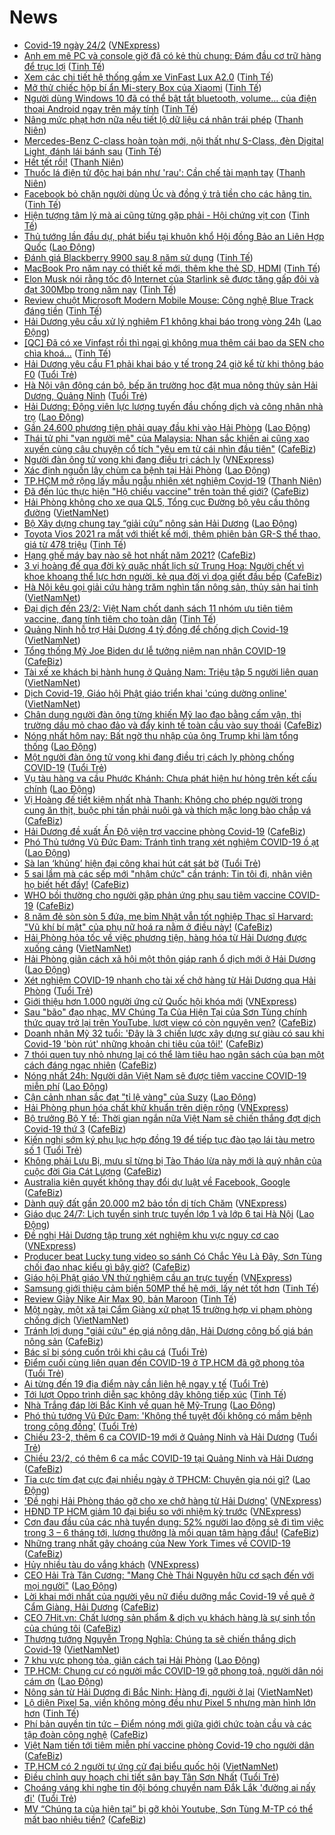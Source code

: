 # News

- [Covid-19 ngày 24/2](https://vnexpress.net/covid-19-ngay-24-2-4239251.html) ([VNExpress](https://vnexpress.net))
- [Anh em mê PC và console giờ đã có kẻ thù chung: Đám đầu cơ trữ hàng để trục lợi](https://tinhte.vn/thread/anh-em-me-pc-va-console-gio-da-co-ke-thu-chung-dam-dau-co-tru-hang-de-truc-loi.3281619/) ([Tinh Tế](https://tinhte.vn))
- [Xem các chi tiết hệ thống gầm xe VinFast Lux A2.0](https://tinhte.vn/thread/xem-cac-chi-tiet-he-thong-gam-xe-vinfast-lux-a2-0.3028301/) ([Tinh Tế](https://tinhte.vn))
- [Mở thử chiếc hộp bí ẩn Mi-stery Box của Xiaomi](https://tinhte.vn/thread/mo-thu-chiec-hop-bi-an-mi-stery-box-cua-xiaomi.3279884/) ([Tinh Tế](https://tinhte.vn))
- [Người dùng Windows 10 đã có thể bật tắt bluetooth, volume… của điện thoại Android ngay trên máy tính](https://tinhte.vn/thread/nguoi-dung-windows-10-da-co-the-bat-tat-bluetooth-volume-cua-dien-thoai-android-ngay-tren-may-tinh.3281082/) ([Tinh Tế](https://tinhte.vn))
- [Nâng mức phạt hơn nữa nếu tiết lộ dữ liệu cá nhân trái phép](https://thanhnien.vn/thoi-su/nang-muc-phat-hon-nua-neu-tiet-lo-du-lieu-ca-nhan-trai-phep-1345504.html) ([Thanh Niên](https://thanhnien.vn))
- [Mercedes-Benz C-class hoàn toàn mới, nội thất như S-Class, đèn Digital Light, đánh lái bánh sau](https://tinhte.vn/thread/mercedes-benz-c-class-hoan-toan-moi-noi-that-nhu-s-class-den-digital-light-danh-lai-banh-sau.3281740/) ([Tinh Tế](https://tinhte.vn))
- [Hết tết rồi!](https://thanhnien.vn/blog-phong-vien/het-tet-roi-1345539.html) ([Thanh Niên](https://thanhnien.vn))
- [Thuốc lá điện tử độc hại bán như 'rau': Cần chế tài mạnh tay](https://thanhnien.vn/thoi-su/thuoc-la-dien-tu-doc-hai-ban-nhu-rau-can-che-tai-manh-tay-1345274.html) ([Thanh Niên](https://thanhnien.vn))
- [Facebook bỏ chặn người dùng Úc và đồng ý trả tiền cho các hãng tin.](https://tinhte.vn/thread/facebook-bo-chan-nguoi-dung-uc-va-dong-y-tra-tien-cho-cac-hang-tin.3281859/) ([Tinh Tế](https://tinhte.vn))
- [Hiện tượng tâm lý mà ai cũng từng gặp phải - Hội chứng vịt con](https://tinhte.vn/thread/hien-tuong-tam-ly-ma-ai-cung-tung-gap-phai-hoi-chung-vit-con.3279977/) ([Tinh Tế](https://tinhte.vn))
- [Thủ tướng lần đầu dự, phát biểu tại khuôn khổ Hội đồng Bảo an Liên Hợp Quốc](https://laodong.vn/thoi-su/thu-tuong-lan-dau-du-phat-bieu-tai-khuon-kho-hoi-dong-bao-an-lien-hop-quoc-883026.ldo) ([Lao Động](https://laodong.vn))
- [Đánh giá Blackberry 9900 sau 8 năm sử dụng](https://tinhte.vn/thread/danh-gia-blackberry-9900-sau-8-nam-su-dung.3281391/) ([Tinh Tế](https://tinhte.vn))
- [MacBook Pro năm nay có thiết kế mới, thêm khe thẻ SD, HDMI](https://tinhte.vn/thread/macbook-pro-nam-nay-co-thiet-ke-moi-them-khe-the-sd-hdmi.3281475/) ([Tinh Tế](https://tinhte.vn))
- [Elon Musk nói rằng tốc độ Internet của Starlink sẽ được tăng gấp đôi và đạt 300Mbp trong năm nay](https://tinhte.vn/thread/elon-musk-noi-rang-toc-do-internet-cua-starlink-se-duoc-tang-gap-doi-va-dat-300mbp-trong-nam-nay.3281502/) ([Tinh Tế](https://tinhte.vn))
- [Review chuột Microsoft Modern Mobile Mouse: Công nghệ Blue Track đáng tiền](https://tinhte.vn/thread/review-chuot-microsoft-modern-mobile-mouse-cong-nghe-blue-track-dang-tien.3279887/) ([Tinh Tế](https://tinhte.vn))
- [Hải Dương yêu cầu xử lý nghiêm F1 không khai báo trong vòng 24h](https://laodong.vn/xa-hoi/hai-duong-yeu-cau-xu-ly-nghiem-f1-khong-khai-bao-trong-vong-24h-883025.ldo) ([Lao Động](https://laodong.vn))
- [[QC] Đã có xe Vinfast rồi thì ngại gì không mua thêm cái bao da SEN cho chìa khoá...](https://tinhte.vn/thread/qc-da-co-xe-vinfast-roi-thi-ngai-gi-khong-mua-them-cai-bao-da-sen-cho-chia-khoa.3280076/) ([Tinh Tế](https://tinhte.vn))
- [Hải Dương yêu cầu F1 phải khai báo y tế trong 24 giờ kể từ khi thông báo F0](https://tuoitre.vn/hai-duong-yeu-cau-f1-phai-khai-bao-y-te-trong-24-gio-ke-tu-khi-thong-bao-f0-20210223214556038.htm) ([Tuổi Trẻ](https://tuoitre.vn))
- [Hà Nội vận động cán bộ, bếp ăn trường học đặt mua nông thủy sản Hải Dương, Quảng Ninh](https://tuoitre.vn/ha-noi-van-dong-can-bo-bep-an-truong-hoc-dat-mua-nong-thuy-san-hai-duong-quang-ninh-20210223202004779.htm) ([Tuổi Trẻ](https://tuoitre.vn))
- [Hải Dương: Động viên lực lượng tuyến đầu chống dịch và công nhân nhà trọ](https://laodong.vn/cong-doan/hai-duong-dong-vien-luc-luong-tuyen-dau-chong-dich-va-cong-nhan-nha-tro-883018.ldo) ([Lao Động](https://laodong.vn))
- [Gần 24.600 phương tiện phải quay đầu khi vào Hải Phòng](https://laodong.vn/xa-hoi/gan-24600-phuong-tien-phai-quay-dau-khi-vao-hai-phong-883023.ldo) ([Lao Động](https://laodong.vn))
- [Thái tử phi "vạn người mê" của Malaysia: Nhan sắc khiến ai cũng xao xuyến cùng câu chuyện cổ tích "yêu em từ cái nhìn đầu tiên"](https://cafebiz.vn/thai-tu-phi-van-nguoi-me-cua-malaysia-nhan-sac-khien-ai-cung-xao-xuyen-cung-cau-chuyen-co-tich-yeu-em-tu-cai-nhin-dau-tien-20210223215340216.chn) ([CafeBiz](https://cafebiz.vn))
- [Người đàn ông tử vong khi đang điều trị cách ly](https://vnexpress.net/nguoi-dan-ong-tu-vong-khi-dang-dieu-tri-cach-ly-4239236.html) ([VNExpress](https://vnexpress.net))
- [Xác định nguồn lây chùm ca bệnh tại Hải Phòng](https://laodong.vn/xa-hoi/xac-dinh-nguon-lay-chum-ca-benh-tai-hai-phong-883020.ldo) ([Lao Động](https://laodong.vn))
- [TP.HCM mở rộng lấy mẫu ngẫu nhiên xét nghiệm Covid-19](https://thanhnien.vn/thoi-su/tphcm-mo-rong-lay-mau-ngau-nhien-xet-nghiem-covid-19-1345518.html) ([Thanh Niên](https://thanhnien.vn))
- [Đã đến lúc thực hiện "Hộ chiếu vaccine" trên toàn thế giới?](https://cafebiz.vn/da-den-luc-thuc-hien-ho-chieu-vaccine-tren-toan-the-gioi-20210223194530115.chn) ([CafeBiz](https://cafebiz.vn))
- [Hải Phòng không cho xe qua QL5, Tổng cục Đường bộ yêu cầu thông đường](http://vietnamnet.vn/vn/thoi-su/an-toan-giao-thong/hai-phong-khong-cho-xe-qua-ql5-tong-cuc-duong-bo-yeu-cau-thong-duong-714989.html) ([VietNamNet](https://vietnamnet.vn))
- [Bộ Xây dựng chung tay “giải cứu” nông sản Hải Dương](https://laodong.vn/xa-hoi/bo-xay-dung-chung-tay-giai-cuu-nong-san-hai-duong-883022.ldo) ([Lao Động](https://laodong.vn))
- [Toyota Vios 2021 ra mắt với thiết kế mới, thêm phiên bản GR-S thể thao, giá từ 478 triệu](https://tinhte.vn/thread/toyota-vios-2021-ra-mat-voi-thiet-ke-moi-them-phien-ban-gr-s-the-thao-gia-tu-478-trieu.3281334/) ([Tinh Tế](https://tinhte.vn))
- [Hạng ghế máy bay nào sẽ hot nhất năm 2021?](https://cafebiz.vn/hang-ghe-may-bay-nao-se-hot-nhat-nam-2021-20210223194156853.chn) ([CafeBiz](https://cafebiz.vn))
- [3 vị hoàng đế qua đời kỳ quặc nhất lịch sử Trung Hoa: Người chết vì khoe khoang thể lực hơn người, kẻ qua đời vì dọa giết đầu bếp](https://cafebiz.vn/3-vi-hoang-de-qua-doi-ky-quac-nhat-lich-su-trung-hoa-nguoi-chet-vi-khoe-khoang-the-luc-hon-nguoi-ke-qua-doi-vi-doa-giet-dau-bep-20210223143805038.chn) ([CafeBiz](https://cafebiz.vn))
- [Hà Nội kêu gọi giải cứu hàng trăm nghìn tấn nông sản, thủy sản hai tỉnh](http://vietnamnet.vn/vn/thoi-su/ha-noi-keu-goi-giai-cuu-hang-tram-nghin-tan-nong-san-thuy-san-hai-tinh-714988.html) ([VietNamNet](https://vietnamnet.vn))
- [Đại dịch đến 23/2: Việt Nam chốt danh sách 11 nhóm ưu tiên tiêm vaccine, đang tính tiêm cho toàn dân](https://tinhte.vn/thread/dai-dich-den-23-2-viet-nam-chot-danh-sach-11-nhom-uu-tien-tiem-vaccine-dang-tinh-tiem-cho-toan-dan.3281662/) ([Tinh Tế](https://tinhte.vn))
- [Quảng Ninh hỗ trợ Hải Dương 4 tỷ đồng để chống dịch Covid-19](http://vietnamnet.vn/vn/thoi-su/quang-ninh-ho-tro-hai-duong-4-ty-dong-de-chong-dich-covid-19-714990.html) ([VietNamNet](https://vietnamnet.vn))
- [Tổng thống Mỹ Joe Biden dự lễ tưởng niệm nạn nhân COVID-19](https://cafebiz.vn/tong-thong-my-joe-biden-du-le-tuong-niem-nan-nhan-covid-19-20210223184321293.chn) ([CafeBiz](https://cafebiz.vn))
- [Tài xế xe khách bị hành hung ở Quảng Nam: Triệu tập 5 người liên quan](http://vietnamnet.vn/vn/thoi-su/an-toan-giao-thong/tai-xe-xe-khach-bi-hanh-hung-o-quang-nam-trieu-tap-5-nguoi-lien-quan-714982.html) ([VietNamNet](https://vietnamnet.vn))
- [Dịch Covid-19, Giáo hội Phật giáo triển khai 'cúng dường online'](http://vietnamnet.vn/vn/thoi-su/dich-covid-19-giao-hoi-phat-giao-trien-khai-cung-duong-online-714961.html) ([VietNamNet](https://vietnamnet.vn))
- [Chân dung người đàn ông từng khiến Mỹ lao đao bằng cấm vận, thị trường dầu mỏ chao đảo và đẩy kinh tế toàn cầu vào suy thoái](https://cafebiz.vn/chan-dung-nguoi-dan-ong-tung-khien-my-lao-dao-bang-cam-van-thi-truong-dau-mo-chao-dao-va-day-kinh-te-toan-cau-vao-suy-thoai-20210223193537118.chn) ([CafeBiz](https://cafebiz.vn))
- [Nóng nhất hôm nay: Bất ngờ thu nhập của ông Trump khi làm tổng thống](https://laodong.vn/video-the-gioi/nong-nhat-hom-nay-bat-ngo-thu-nhap-cua-ong-trump-khi-lam-tong-thong-882946.ldo) ([Lao Động](https://laodong.vn))
- [Một người đàn ông tử vong khi đang điều trị cách ly phòng chống COVID-19](https://tuoitre.vn/mot-nguoi-dan-ong-tu-vong-khi-dang-dieu-tri-cach-ly-phong-chong-covid-19-20210223204243806.htm) ([Tuổi Trẻ](https://tuoitre.vn))
- [Vụ tàu hàng va cầu Phước Khánh: Chưa phát hiện hư hỏng trên kết cấu chính](https://laodong.vn/xa-hoi/vu-tau-hang-va-cau-phuoc-khanh-chua-phat-hien-hu-hong-tren-ket-cau-chinh-883017.ldo) ([Lao Động](https://laodong.vn))
- [Vị Hoàng đế tiết kiệm nhất nhà Thanh: Không cho phép người trong cung ăn thịt, buộc phi tần phải nuôi gà và thích mặc long bào chắp vá](https://cafebiz.vn/vi-hoang-de-tiet-kiem-nhat-nha-thanh-khong-cho-phep-nguoi-trong-cung-an-thit-buoc-phi-tan-phai-nuoi-ga-va-thich-mac-long-bao-chap-va-20210223193253436.chn) ([CafeBiz](https://cafebiz.vn))
- [Hải Dương đề xuất Ấn Độ viện trợ vaccine phòng Covid-19](https://cafebiz.vn/hai-duong-de-xuat-an-do-vien-tro-vaccine-phong-covid-19-20210223183715843.chn) ([CafeBiz](https://cafebiz.vn))
- [Phó Thủ tướng Vũ Đức Đam: Tránh tình trạng xét nghiệm COVID-19 ồ ạt](https://laodong.vn/y-te/pho-thu-tuong-vu-duc-dam-tranh-tinh-trang-xet-nghiem-covid-19-o-at-882962.ldo) ([Lao Động](https://laodong.vn))
- [Sà lan ‘khủng’ hiện đại công khai hút cát sát bờ](https://tuoitre.vn/sa-lan-khung-hien-dai-cong-khai-hut-cat-sat-bo-20210223183333658.htm) ([Tuổi Trẻ](https://tuoitre.vn))
- [5 sai lầm mà các sếp mới "nhậm chức" cần tránh: Tin tôi đi, nhân viên họ biết hết đấy!](https://cafebiz.vn/5-sai-lam-ma-cac-sep-moi-nham-chuc-can-tranh-tin-toi-di-nhan-vien-ho-biet-het-day-2021022316003995.chn) ([CafeBiz](https://cafebiz.vn))
- [WHO bồi thường cho người gặp phản ứng phụ sau tiêm vaccine COVID-19](https://cafebiz.vn/who-boi-thuong-cho-nguoi-gap-phan-ung-phu-sau-tiem-vaccine-covid-19-20210223184441532.chn) ([CafeBiz](https://cafebiz.vn))
- [8 năm đẻ sòn sòn 5 đứa, mẹ bỉm Nhật vẫn tốt nghiệp Thạc sĩ Harvard: "Vũ khí bí mật" của phụ nữ hoá ra nằm ở điều này!](https://cafebiz.vn/8-nam-de-son-son-5-dua-me-bim-nhat-van-tot-nghiep-thac-si-harvard-vu-khi-bi-mat-cua-phu-nu-hoa-ra-nam-o-dieu-nay-20210223193008312.chn) ([CafeBiz](https://cafebiz.vn))
- [Hải Phòng hỏa tốc về việc phương tiện, hàng hóa từ Hải Dương được xuống cảng](http://vietnamnet.vn/vn/thoi-su/hai-phong-hoa-toc-ve-viec-phuong-tien-hang-hoa-tu-hai-duong-duoc-xuong-cang-714973.html) ([VietNamNet](https://vietnamnet.vn))
- [Hải Phòng giãn cách xã hội một thôn giáp ranh ổ dịch mới ở Hải Dương](https://laodong.vn/xa-hoi/hai-phong-gian-cach-xa-hoi-mot-thon-giap-ranh-o-dich-moi-o-hai-duong-883013.ldo) ([Lao Động](https://laodong.vn))
- [Xét nghiệm COVID-19 nhanh cho tài xế chở hàng từ Hải Dương qua Hải Phòng](https://tuoitre.vn/xet-nghiem-covid-19-nhanh-cho-tai-xe-cho-hang-tu-hai-duong-qua-hai-phong-20210223195300861.htm) ([Tuổi Trẻ](https://tuoitre.vn))
- [Giới thiệu hơn 1.000 người ứng cử Quốc hội khóa mới](https://vnexpress.net/gioi-thieu-hon-1-000-nguoi-ung-cu-quoc-hoi-khoa-moi-4239196.html) ([VNExpress](https://vnexpress.net))
- [Sau "bão" đạo nhạc, MV Chúng Ta Của Hiện Tại của Sơn Tùng chính thức quay trở lại trên YouTube, lượt view có còn nguyên vẹn?](https://cafebiz.vn/sau-bao-dao-nhac-mv-chung-ta-cua-hien-tai-cua-son-tung-chinh-thuc-quay-tro-lai-tren-youtube-luot-view-co-con-nguyen-ven-2021022320063699.chn) ([CafeBiz](https://cafebiz.vn))
- [Doanh nhân Mỹ 32 tuổi: 'Đây là 3 chiến lược xây dựng sự giàu có sau khi Covid-19 'bòn rút' những khoản chi tiêu của tôi!'](https://cafebiz.vn/doanh-nhan-my-32-tuoi-day-la-3-chien-luoc-xay-dung-su-giau-co-sau-khi-covid-19-bon-rut-nhung-khoan-chi-tieu-cua-toi-20210223193029096.chn) ([CafeBiz](https://cafebiz.vn))
- [7 thói quen tuy nhỏ nhưng lại có thể làm tiêu hao ngân sách của bạn một cách đáng ngạc nhiên](https://cafebiz.vn/7-thoi-quen-tuy-nho-nhung-lai-co-the-lam-tieu-hao-ngan-sach-cua-ban-mot-cach-dang-ngac-nhien-20210223155811575.chn) ([CafeBiz](https://cafebiz.vn))
- [Nóng nhất 24h: Người dân Việt Nam sẽ được tiêm vaccine COVID-19 miễn phí](https://laodong.vn/video-thoi-su/nong-nhat-24h-nguoi-dan-viet-nam-se-duoc-tiem-vaccine-covid-19-mien-phi-882963.ldo) ([Lao Động](https://laodong.vn))
- [Cận cảnh nhan sắc đạt &quot;tỉ lệ vàng&quot; của Suzy](https://laodong.vn/photo/can-canh-nhan-sac-dat-ti-le-vang-cua-suzy-882771.ldo) ([Lao Động](https://laodong.vn))
- [Hải Phòng phun hóa chất khử khuẩn trên diện rộng](https://vnexpress.net/hai-phong-phun-hoa-chat-khu-khuan-tren-dien-rong-4239208.html) ([VNExpress](https://vnexpress.net))
- [Bộ trưởng Bộ Y tế: Thời gian ngắn nữa Việt Nam sẽ chiến thắng đợt dịch Covid-19 thứ 3](https://cafebiz.vn/bo-truong-bo-y-te-thoi-gian-ngan-nua-viet-nam-se-chien-thang-dot-dich-covid-19-thu-3-20210223193910318.chn) ([CafeBiz](https://cafebiz.vn))
- [Kiến nghị sớm ký phụ lục hợp đồng 19 để tiếp tục đào tạo lái tàu metro số 1](https://tuoitre.vn/kien-nghi-som-ky-phu-luc-hop-dong-19-de-tiep-tuc-dao-tao-lai-tau-metro-so-1-20210223183853256.htm) ([Tuổi Trẻ](https://tuoitre.vn))
- [Không phải Lưu Bị, mưu sĩ từng bị Tào Tháo lừa này mới là quý nhân của cuộc đời Gia Cát Lượng](https://cafebiz.vn/khong-phai-luu-bi-muu-si-tung-bi-tao-thao-lua-nay-moi-la-quy-nhan-cua-cuoc-doi-gia-cat-luong-20210223143600879.chn) ([CafeBiz](https://cafebiz.vn))
- [Australia kiên quyết không thay đổi dự luật về Facebook, Google](https://cafebiz.vn/australia-kien-quyet-khong-thay-doi-du-luat-ve-facebook-google-20210223184146026.chn) ([CafeBiz](https://cafebiz.vn))
- [Dành quỹ đất gần 20.000 m2 bảo tồn di tích Chăm](https://vnexpress.net/danh-quy-dat-gan-20-000-m2-bao-ton-di-tich-cham-4239111.html) ([VNExpress](https://vnexpress.net))
- [Giáo dục 24/7: Lịch tuyển sinh trực tuyến lớp 1 và lớp 6 tại Hà Nội](https://laodong.vn/video-thoi-su/giao-duc-247-lich-tuyen-sinh-truc-tuyen-lop-1-va-lop-6-tai-ha-noi-882960.ldo) ([Lao Động](https://laodong.vn))
- [Đề nghị Hải Dương tập trung xét nghiệm khu vực nguy cơ cao](https://vnexpress.net/de-nghi-hai-duong-tap-trung-xet-nghiem-khu-vuc-nguy-co-cao-4239143.html) ([VNExpress](https://vnexpress.net))
- [Producer beat Lucky tung video so sánh Có Chắc Yêu Là Đây, Sơn Tùng chối đạo nhạc kiểu gì bây giờ?](https://cafebiz.vn/producer-beat-lucky-tung-video-so-sanh-co-chac-yeu-la-day-son-tung-choi-dao-nhac-kieu-gi-bay-gio-20210223191600076.chn) ([CafeBiz](https://cafebiz.vn))
- [Giáo hội Phật giáo VN thử nghiệm cầu an trực tuyến](https://vnexpress.net/giao-hoi-phat-giao-vn-thu-nghiem-cau-an-truc-tuyen-4239166.html) ([VNExpress](https://vnexpress.net))
- [Samsung giới thiệu cảm biến 50MP thế hệ mới, lấy nét tốt hơn](https://tinhte.vn/thread/samsung-gioi-thieu-cam-bien-50mp-the-he-moi-lay-net-tot-hon.3281411/) ([Tinh Tế](https://tinhte.vn))
- [Review Giày Nike Air Max 90, bản Maroon](https://tinhte.vn/thread/review-giay-nike-air-max-90-ban-maroon.3280681/) ([Tinh Tế](https://tinhte.vn))
- [Một ngày, một xã tại Cẩm Giàng xử phạt 15 trường hợp vi phạm phòng chống dịch](http://vietnamnet.vn/vn/thoi-su/mot-ngay-mot-xa-tai-cam-giang-xu-phat-15-truong-hop-vi-pham-phong-chong-dich-714966.html) ([VietNamNet](https://vietnamnet.vn))
- [Tránh lợi dụng "giải cứu" ép giá nông dân, Hải Dương công bố giá bán nông sản](https://cafebiz.vn/tranh-loi-dung-giai-cuu-ep-gia-nong-dan-hai-duong-cong-bo-gia-ban-nong-san-20210223183504504.chn) ([CafeBiz](https://cafebiz.vn))
- [Bác sĩ bị sóng cuốn trôi khi câu  cá](https://tuoitre.vn/bac-si-bi-song-cuon-troi-khi-cau-ca-20210223182008213.htm) ([Tuổi Trẻ](https://tuoitre.vn))
- [Điểm cuối cùng liên quan đến COVID-19 ở TP.HCM đã gỡ phong tỏa](https://tuoitre.vn/diem-cuoi-cung-lien-quan-den-covid-19-o-tp-hcm-da-go-phong-toa-20210223181404948.htm) ([Tuổi Trẻ](https://tuoitre.vn))
- [Ai từng đến 19 địa điểm này cần liên hệ ngay y tế](https://tuoitre.vn/ai-tung-den-19-dia-diem-nay-can-lien-he-ngay-y-te-20210223182144247.htm) ([Tuổi Trẻ](https://tuoitre.vn))
- [Tới lượt Oppo trình diễn sạc không dây không tiếp xúc](https://tinhte.vn/thread/toi-luot-oppo-trinh-dien-sac-khong-day-khong-tiep-xuc.3281467/) ([Tinh Tế](https://tinhte.vn))
- [Nhà Trắng đáp lời Bắc Kinh về quan hệ Mỹ-Trung](https://laodong.vn/the-gioi/nha-trang-dap-loi-bac-kinh-ve-quan-he-my-trung-882969.ldo) ([Lao Động](https://laodong.vn))
- [Phó thủ tướng Vũ Đức Đam: 'Không thể tuyệt đối không có mầm bệnh trong cộng đồng'](https://tuoitre.vn/pho-thu-tuong-vu-duc-dam-khong-the-tuyet-doi-khong-co-mam-benh-trong-cong-dong-20210223171412725.htm) ([Tuổi Trẻ](https://tuoitre.vn))
- [Chiều 23-2, thêm 6 ca COVID-19 mới ở Quảng Ninh và Hải Dương](https://tuoitre.vn/chieu-23-2-them-6-ca-covid-19-moi-o-quang-ninh-va-hai-duong-20210223181120742.htm) ([Tuổi Trẻ](https://tuoitre.vn))
- [Chiều 23/2, có thêm 6 ca mắc COVID-19 tại Quảng Ninh và Hải Dương](https://cafebiz.vn/chieu-23-2-co-them-6-ca-mac-covid-19-tai-quang-ninh-va-hai-duong-20210223180554772.chn) ([CafeBiz](https://cafebiz.vn))
- [Tia cực tím đạt cực đại nhiều ngày ở TPHCM: Chuyên gia nói gì?](https://laodong.vn/video/tia-cuc-tim-dat-cuc-dai-nhieu-ngay-o-tphcm-chuyen-gia-noi-gi-882895.ldo) ([Lao Động](https://laodong.vn))
- ['Đề nghị Hải Phòng tháo gỡ cho xe chở hàng từ Hải Dương'](https://vnexpress.net/de-nghi-hai-phong-thao-go-cho-xe-cho-hang-tu-hai-duong-4239041.html) ([VNExpress](https://vnexpress.net))
- [HĐND TP HCM giảm 10 đại biểu so với nhiệm kỳ trước](https://vnexpress.net/hdnd-tp-hcm-giam-10-dai-bieu-so-voi-nhiem-ky-truoc-4239197.html) ([VNExpress](https://vnexpress.net))
- [Cơn đau đầu của các nhà tuyển dụng: 52% người lao động sẽ đi tìm việc trong 3 – 6 tháng tới, lương thưởng là mối quan tâm hàng đầu!](https://cafebiz.vn/con-dau-dau-cua-cac-nha-tuyen-dung-52-nguoi-lao-dong-se-di-tim-viec-trong-3-6-thang-toi-luong-thuong-la-moi-quan-tam-hang-dau-20210223155905379.chn) ([CafeBiz](https://cafebiz.vn))
- [Những trang nhất gây choáng của New York Times về COVID-19](https://cafebiz.vn/nhung-trang-nhat-gay-choang-cua-new-york-times-ve-covid-19-20210223171236234.chn) ([CafeBiz](https://cafebiz.vn))
- [Hủy nhiều tàu do vắng khách](https://vnexpress.net/huy-nhieu-tau-do-vang-khach-4239156.html) ([VNExpress](https://vnexpress.net))
- [CEO Hải Trà Tân Cương: &quot;Mang Chè Thái Nguyên hữu cơ sạch đến với mọi người&quot;](https://laodong.vn/thong-tin-doanh-nghiep/ceo-hai-tra-tan-cuong-mang-che-thai-nguyen-huu-co-sach-den-voi-moi-nguoi-882811.ldo) ([Lao Động](https://laodong.vn))
- [Lời khai mới nhất của người yêu nữ điều dưỡng mắc Covid-19 về quê ở Cẩm Giàng, Hải Dương](https://cafebiz.vn/loi-khai-moi-nhat-cua-nguoi-yeu-nu-dieu-duong-mac-covid-19-ve-que-o-cam-giang-hai-duong-20210223173018152.chn) ([CafeBiz](https://cafebiz.vn))
- [CEO 7Hit.vn: Chất lượng sản phẩm & dịch vụ khách hàng là sự sinh tồn của chúng tôi](https://cafebiz.vn/ceo-7hitvn-chat-luong-san-pham-dich-vu-khach-hang-la-su-sinh-ton-cua-chung-toi-20210223154928185.chn) ([CafeBiz](https://cafebiz.vn))
- [Thượng tướng Nguyễn Trọng Nghĩa: Chúng ta sẽ chiến thắng dịch Covid-19](http://vietnamnet.vn/vn/thoi-su/chinh-tri/thuong-tuong-nguyen-trong-nghia-chung-ta-se-chien-thang-dich-covid-19-714947.html) ([VietNamNet](https://vietnamnet.vn))
- [7 khu vực phong tỏa, giãn cách tại Hải Phòng](https://laodong.vn/infographic/7-khu-vuc-phong-toa-gian-cach-tai-hai-phong-882738.ldo) ([Lao Động](https://laodong.vn))
- [TP.HCM: Chung cư có người mắc COVID-19 gỡ phong toả, người dân nói cám ơn](https://laodong.vn/video-thoi-su/tphcm-chung-cu-co-nguoi-mac-covid-19-go-phong-toa-nguoi-dan-noi-cam-on-882904.ldo) ([Lao Động](https://laodong.vn))
- [Nông sản từ Hải Dương đi Bắc Ninh: Hàng đi, người ở lại](http://vietnamnet.vn/vn/thoi-su/tin-anh/nong-san-tu-hai-duong-di-bac-ninh-hang-di-nguoi-o-lai-714932.html) ([VietNamNet](https://vietnamnet.vn))
- [Lộ diện Pixel 5a, viền không mỏng đều như Pixel 5 nhưng màn hình lớn hơn](https://tinhte.vn/thread/lo-dien-pixel-5a-vien-khong-mong-deu-nhu-pixel-5-nhung-man-hinh-lon-hon.3281383/) ([Tinh Tế](https://tinhte.vn))
- [Phí bản quyền tin tức – Điểm nóng mới giữa giới chức toàn cầu và các tập đoàn công nghệ](https://cafebiz.vn/phi-ban-quyen-tin-tuc-diem-nong-moi-giua-gioi-chuc-toan-cau-va-cac-tap-doan-cong-nghe-20210223171042193.chn) ([CafeBiz](https://cafebiz.vn))
- [Việt Nam tiến tới tiêm miễn phí vaccine phòng Covid-19 cho người dân](https://cafebiz.vn/viet-nam-tien-toi-tiem-mien-phi-vaccine-phong-covid-19-cho-nguoi-dan-20210223171035684.chn) ([CafeBiz](https://cafebiz.vn))
- [TP.HCM có 2 người tự ứng cử đại biểu quốc hội](http://vietnamnet.vn/vn/thoi-su/quoc-hoi/tp-hcm-co-2-nguoi-tu-ung-cu-dai-bieu-quoc-hoi-714946.html) ([VietNamNet](https://vietnamnet.vn))
- [Điều chỉnh quy hoạch chi tiết sân bay Tân Sơn Nhất](https://tuoitre.vn/dieu-chinh-quy-hoach-chi-tiet-san-bay-tan-son-nhat-20210223164559169.htm) ([Tuổi Trẻ](https://tuoitre.vn))
- [Choáng váng khi nghe tin đội bóng chuyền nam Đắk Lắk 'đường ai nấy đi'](https://tuoitre.vn/choang-vang-khi-nghe-tin-doi-bong-chuyen-nam-dak-lak-duong-ai-nay-di-2021022316010738.htm) ([Tuổi Trẻ](https://tuoitre.vn))
- [MV “Chúng ta của hiện tại” bị gỡ khỏi Youtube, Sơn Tùng M-TP có thể mất bao nhiêu tiền?](https://cafebiz.vn/mv-chung-ta-cua-hien-tai-bi-go-khoi-youtube-son-tung-m-tp-co-the-mat-bao-nhieu-tien-202102231647458.chn) ([CafeBiz](https://cafebiz.vn))
